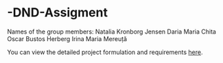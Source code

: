 # -DND-Assigment
Names of the group members:
Natalia Kronborg Jensen
Daria Maria Chita
Oscar Bustos Herberg
Irina Maria Mereuță 

You can view the detailed project formulation and requirements [here](./ProjectFormulation.md).
